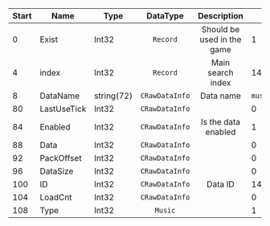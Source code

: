 |Start|Name|Type|DataType|Description|Example|
|---|---|---|:---:|:---:|---|
|0|Exist|Int32|`Record`|Should be used in the game|1|
|4|index|Int32|`Record`|Main search index|149|
|8|DataName|string(72)|`CRawDataInfo`|Data name|`music/sound/combat/110.wav`|
|80|LastUseTick|Int32|`CRawDataInfo`||0|
|84|Enabled|Int32|`CRawDataInfo`|Is the data enabled|1|
|88|Data|Int32|`CRawDataInfo`||0|
|92|PackOffset|Int32|`CRawDataInfo`||0|
|96|DataSize|Int32|`CRawDataInfo`||0|
|100|ID|Int32|`CRawDataInfo`|Data ID|149|
|104|LoadCnt|Int32|`CRawDataInfo`||0|
|108|Type|Int32|`Music`||1|
